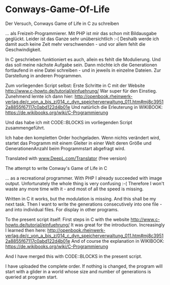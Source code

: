 # Conways-Game-Of-Life
Der Versuch, Conways Game of Life in C zu schreiben

... als Freizeit-Programmierer. Mit PHP ist mir das schon mit Bildausgabe geglückt. Leider ist das Ganze sehr unübersichtlich :-(
Deshalb werde ich damit auch keine Zeit mehr verschwenden - und vor allem fehlt die Geschwindigkeit.

In C geschrieben funktioniert es auch, allein es fehlt die Modulierung.
Und das soll meine nächste Aufgabe sein.
Dann möchte ich die Generationen fortlaufend in eine Datei schreiben - und in jeweils in einzelne Dateien.
Zur Darstellung in anderen Programmen.

Zum vorliegenden Script selbst:
Erste Schritte in C mit der Website http://www.c-howto.de/tutorial/einfuehrung/
War super für den Einstieg.
Zunehmend lernte ich dann hier: http://openbook.rheinwerk-verlag.de/c_von_a_bis_z/014_c_dyn_speicherverwaltung_011.htm#mj8c39512a8855f67117c0abd122d4b01e
Und natürlich die Erleuterung in WIKIBOOK: https://de.wikibooks.org/wiki/C-Programmierung

Und das habe ich mit CODE::BLOCKS im vorliegenden Script zusammengeführt.

Ich habe den kompletten Order hochgeladen.
Wenn nichts verändert wird, startet das Programm mit einem Gleiter in einer Welt deren Größe und GenerationenAnzahl beim Programmstart abgefragt wird.



Translated with www.DeepL.com/Translator (free version)



The attempt to write Conway's Game of Life in C

... as a recreational programmer. With PHP I already succeeded with image output. Unfortunately the whole thing is very confusing :-(
Therefore I won't waste any more time with it - and most of all the speed is missing.

Written in C it works, but the modulation is missing.
And this shall be my next task.
Then I want to write the generations consecutively into one file - and into individual files.
For display in other programs.

To the present script itself:
First steps in C with the website http://www.c-howto.de/tutorial/einfuehrung/
It was great for the introduction.
Increasingly I learned then here: http://openbook.rheinwerk-verlag.de/c_von_a_bis_z/014_c_dyn_speicherverwaltung_011.htm#mj8c39512a8855f67117c0abd122d4b01e
And of course the explanation in WIKIBOOK: https://de.wikibooks.org/wiki/C-Programmierung

And I have merged this with CODE::BLOCKS in the present script.

I have uploaded the complete order.
If nothing is changed, the program will start with a glider in a world whose size and number of generations is queried at program start.




